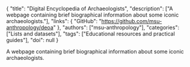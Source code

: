 {
  "title": "Digital Encyclopedia of Archaeologists",
  "description": ["A webpage containing brief biographical information about some iconic archaeologists."],
  "links": {
    "GitHub": "https://github.com/msu-anthropology/deoa"
  },
  "authors": ["msu-anthropology"],
  "categories": ["Lists and datasets"],
  "tags": ["Educational resources and practical guides"],
  "doi": null
}

<!-- Generated by csv2md.R – do not edit by hand -->

A webpage containing brief biographical information about some iconic archaeologists.